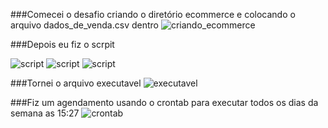 ###Comecei o desafio criando o diretório ecommerce e colocando o arquivo dados_de_venda.csv dentro 
![criando_ecommerce](https://github.com/user-attachments/assets/4325b24a-eaf5-4f7c-bc20-9731bae28da9)

###Depois eu fiz o scrpit 

![script](https://github.com/user-attachments/assets/f88eef0a-6e24-4a37-be22-444fccabec14)
![script](https://github.com/user-attachments/assets/b2768434-4b55-4ce1-976a-7b305e898e3c)
![script](https://github.com/user-attachments/assets/cc22e7bf-602d-463e-b9bb-07988bf9e488)

###Tornei o arquivo executavel 
![executavel](https://github.com/user-attachments/assets/a40fd833-57f0-436d-b0b1-7a26d8f1a718)

###Fiz um agendamento usando o crontab para executar todos os dias da semana as 15:27
![crontab](https://github.com/user-attachments/assets/21a66519-a1d6-426f-b33c-acbaa40d80c0)


